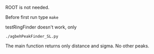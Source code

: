 ROOT is not needed.

Before first run type `make`

testRingFinder doesn't work, only

    ./agbehPeakFinder_SL.py

The main function returns only distance and sigma. No other peaks. 







